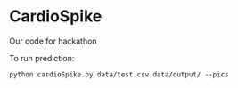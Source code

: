 # CardioSpike
Our code for hackathon

To run prediction:
```
python cardioSpike.py data/test.csv data/output/ --pics
```
